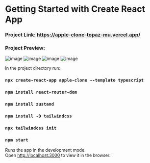 # Getting Started with Create React App

### Project Link: https://apple-clone-topaz-mu.vercel.app/

### Project Preview:
![image](https://github.com/Edward-Ang/Apple-Clone/assets/64727838/2b5ff1bb-883d-4a05-8b2d-05d68a0986ab)
![image](https://github.com/Edward-Ang/Apple-Clone/assets/64727838/06c22d27-12b6-4cf5-99e2-e40271a53678)
![image](https://github.com/Edward-Ang/Apple-Clone/assets/64727838/65d01672-ce9a-48d2-ba57-67cf594975bb) 
![image](https://github.com/Edward-Ang/Apple-Clone/assets/64727838/b11a87fa-b8e9-4051-ae79-bc76554f48f4)


In the project directory run:

### `npx create-react-app apple-clone --template typescript`

### `npm install react-router-dom`

### `npm install zustand`

### `npm install -D tailwindcss`

### `npx tailwindcss init`

### `npm start`

Runs the app in the development mode.\
Open [http://localhost:3000](http://localhost:3000) to view it in the browser.

